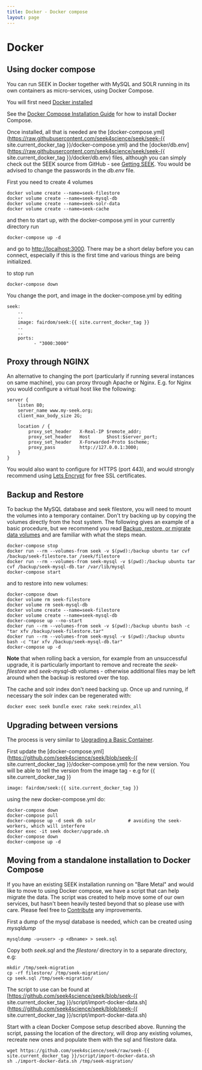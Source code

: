 ```yaml
---
title: Docker - Docker compose
layout: page
---
```


# Docker

## Using docker compose

You can run SEEK in Docker together with MySQL and SOLR running in its own containers as micro-services, using Docker Compose. 

You will first need [Docker installed](docker-install.html)

See the [Docker Compose Installation Guide](https://docs.docker.com/compose/install/) for how to install Docker Compose.
 
Once installed, all that is needed are the [docker-compose.yml](https://raw.githubusercontent.com/seek4science/seek/seek-{{ site.current_docker_tag }}/docker-compose.yml) and the [docker/db.env](https://raw.githubusercontent.com/seek4science/seek/seek-{{ site.current_docker_tag }}/docker/db.env) files,
although you can simply check out the SEEK source from GitHub - see [Getting SEEK](../install.html#getting-seek). You would be advised to change the passwords in the *db.env* file.

First you need to create 4 volumes

    docker volume create --name=seek-filestore
    docker volume create --name=seek-mysql-db
    docker volume create --name=seek-solr-data
    docker volume create --name=seek-cache
    
and then to start up, with the docker-compose.yml in your currently directory run
    
    docker-compose up -d
    
and go to [http://localhost:3000](http://localhost:3000). There may be a short delay before you can connect, especially
if this is the first time and various things are being initialized.

to stop run
    
    docker-compose down
        
You change the port, and image in the docker-compose.yml by editing
    
    seek:
        ..
        ..
        image: fairdom/seek:{{ site.current_docker_tag }}
        ..
        ..
        ports:
              - "3000:3000"
              
## Proxy through NGINX              
              
An alternative to changing the port (particularly if running several instances on
same machine), you can proxy through Apache or Nginx. E.g. for Nginx you would configure a virtual host
like the following:

    server {
        listen 80; 
        server_name www.my-seek.org;
        client_max_body_size 2G;
        
        location / {
            proxy_set_header   X-Real-IP $remote_addr;
            proxy_set_header   Host      $host:$server_port;
            proxy_set_header   X-Forwarded-Proto $scheme;
            proxy_pass         http://127.0.0.1:3000;
        }
    }
    
You would also want to configure for HTTPS (port 443), and would strongly recommend using [Lets Encrypt](https://letsencrypt.org/) for free SSL certificates. 
    
## Backup and Restore

To backup the MySQL database and seek filestore, you will need to mount the volumes into a temporary container. Don't try backing up by copying the volumes directly from the host system. 
The following gives an example of a basic procedure, but we recommend you read [Backup, restore, or migrate data volumes](https://docs.docker.com/storage/volumes/#backup-restore-or-migrate-data-volumes)
 and are familiar with what the steps mean.

    docker-compose stop
    docker run --rm --volumes-from seek -v $(pwd):/backup ubuntu tar cvf /backup/seek-filestore.tar /seek/filestore
    docker run --rm --volumes-from seek-mysql -v $(pwd):/backup ubuntu tar cvf /backup/seek-mysql-db.tar /var/lib/mysql
    docker-compose start
    
and to restore into new volumes:
        
    docker-compose down
    docker volume rm seek-filestore 
    docker volume rm seek-mysql-db     
    docker volume create --name=seek-filestore
    docker volume create --name=seek-mysql-db
    docker-compose up --no-start
    docker run --rm --volumes-from seek -v $(pwd):/backup ubuntu bash -c "tar xfv /backup/seek-filestore.tar"
    docker run --rm --volumes-from seek-mysql -v $(pwd):/backup ubuntu bash -c "tar xfv /backup/seek-mysql-db.tar"
    docker-compose up -d        
    
**Note** that when rolling back a version, for example from an unsuccessful upgrade, it is particularly important to remove and recreate the *seek-filestore* and *seek-mysql-db* volumes - otherwise additional files may be left around when the backup is restored over the top.

The cache and solr index don't need backing up. Once up and running, if necessary the solr index can be regenerated with:

    docker exec seek bundle exec rake seek:reindex_all
        
## Upgrading between versions    

The process is very similar to [Upgrading a Basic Container](basic-container.html#upgrades).

First update the [docker-compose.yml](https://github.com/seek4science/seek/blob/seek-{{ site.current_docker_tag }}/docker-compose.yml) for the new version.
You will be able to tell the version from the image tag - e.g for {{ site.current_docker_tag }} 

    image: fairdom/seek:{{ site.current_docker_tag }}
    
using the new docker-compose.yml do:
    
    docker-compose down
    docker-compose pull
    docker-compose up -d seek db solr            # avoiding the seek-workers, which will interfere    
    docker exec -it seek docker/upgrade.sh
    docker-compose down
    docker-compose up -d
 

## Moving from a standalone installation to Docker Compose

If you have an existing SEEK installation running on "Bare Metal" and would like to move to using Docker compose, we have a script that can help migrate the data. The script was created to help move some of our own services, but hasn't been heavily tested beyond that so please use with care. Please feel free to [Contribute](/contributing-to-seek.html) any improvements.

First a dump of the mysql database is needed, which can be created using _mysqldump_

    mysqldump -u<user> -p <dbname> > seek.sql

Copy both _seek.sql_ and the _filestore/_ directory in to a separate directory, e.g:

    mkdir /tmp/seek-migration
    cp -rf filestore/ /tmp/seek-migration/
    cp seek.sql /tmp/seek-migration/

The script to use can be found at [https://github.com/seek4science/seek/blob/seek-{{ site.current_docker_tag }}/script/import-docker-data.sh](https://github.com/seek4science/seek/blob/seek-{{ site.current_docker_tag }}/script/import-docker-data.sh)

Start with a clean Docker Compose setup described above. Running the script, passing the location of the directory, will drop any existing volumes, recreate new ones and populate them with the sql and filestore data.

    wget https://github.com/seek4science/seek/raw/seek-{{ site.current_docker_tag }}/script/import-docker-data.sh
    sh ./import-docker-data.sh /tmp/seek-migration/